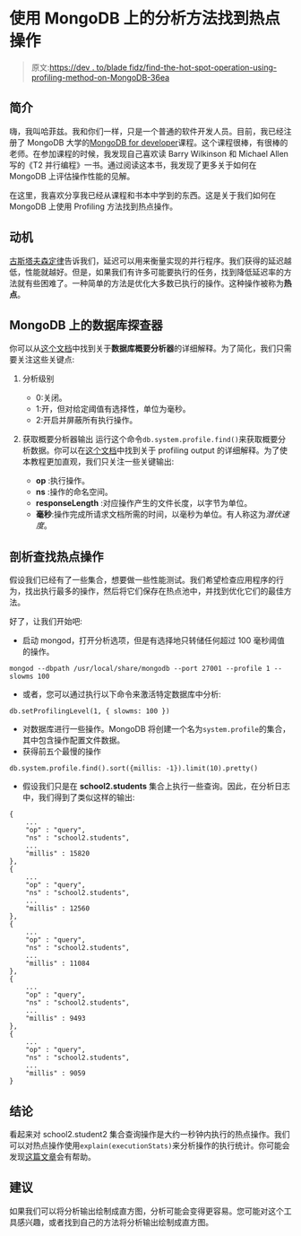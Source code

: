 # 使用 MongoDB 上的分析方法找到热点操作

> 原文:[https://dev . to/blade fidz/find-the-hot-spot-operation-using-profiling-method-on-MongoDB-36ea](https://dev.to/bladefidz/find-the-hot-spot-operation-using-profiling-method-on-mongodb-36ea)

## 简介

嗨，我叫哈菲兹。我和你们一样，只是一个普通的软件开发人员。目前，我已经注册了 MongoDB 大学的[MongoDB for developer](https://university.mongodb.com/courses/M101P/about)课程。这个课程很棒，有很棒的老师。在参加课程的时候，我发现自己喜欢读 Barry Wilkinson 和 Michael Allen 写的《T2 并行编程》一书。通过阅读这本书，我发现了更多关于如何在 MongoDB 上评估操作性能的见解。

在这里，我喜欢分享我已经从课程和书本中学到的东西。这是关于我们如何在 MongoDB 上使用 Profiling 方法找到热点操作。

## 动机

[古斯塔夫森定律](https://en.wikipedia.org/wiki/Gustafson%27s_law)告诉我们，延迟可以用来衡量实现的并行程序。我们获得的延迟越低，性能就越好。但是，如果我们有许多可能要执行的任务，找到降低延迟率的方法就有些困难了。一种简单的方法是优化大多数已执行的操作。这种操作被称为**热点**。

## MongoDB 上的数据库探查器

你可以从[这个文档](https://docs.mongodb.com/manual/tutorial/manage-the-database-profiler/)中找到关于**数据库概要分析器**的详细解释。为了简化，我们只需要关注这些关键点:

1.  分析级别

    *   0:关闭。
    *   1:开，但对给定阈值有选择性，单位为毫秒。
    *   2:开启并屏蔽所有执行操作。
2.  获取概要分析器输出
    运行这个命令`db.system.profile.find()`来获取概要分析数据。你可以在[这个文档](https://docs.mongodb.com/manual/reference/database-profiler/)中找到关于 profiling output 的详细解释。为了使本教程更加直观，我们只关注一些关键输出:

    *   **op** :执行操作。
    *   **ns** :操作的命名空间。
    *   **responseLength** :对应操作产生的文件长度，以字节为单位。
    *   **毫秒**:操作完成所请求文档所需的时间，以毫秒为单位。有人称这为*潜伏速度*。

## 剖析查找热点操作

假设我们已经有了一些集合，想要做一些性能测试。我们希望检查应用程序的行为，找出执行最多的操作，然后将它们保存在热点池中，并找到优化它们的最佳方法。

好了，让我们开始吧:

*   启动 mongod，打开分析选项，但是有选择地只转储任何超过 100 毫秒阈值的操作。

```
mongod --dbpath /usr/local/share/mongodb --port 27001 --profile 1 --slowms 100 
```

*   或者，您可以通过执行以下命令来激活特定数据库中分析:

```
db.setProfilingLevel(1, { slowms: 100 }) 
```

*   对数据库进行一些操作。MongoDB 将创建一个名为`system.profile`的集合，其中包含操作配置文件数据。
*   获得前五个最慢的操作

```
db.system.profile.find().sort({millis: -1}).limit(10).pretty() 
```

*   假设我们只是在 **school2.students** 集合上执行一些查询。因此，在分析日志中，我们得到了类似这样的输出:

```
{
    ...
    "op" : "query",
    "ns" : "school2.students",
    ...
    "millis" : 15820
},
{
    ...
    "op" : "query",
    "ns" : "school2.students",
    ...
    "millis" : 12560
},
{
    ...
    "op" : "query",
    "ns" : "school2.students",
    ...
    "millis" : 11084
},
{
    ...
    "op" : "query",
    "ns" : "school2.students",
    ...
    "millis" : 9493
},
{
    ...
    "op" : "query",
    "ns" : "school2.students",
    ...
    "millis" : 9059
} 
```

## 结论

看起来对 school2.student2 集合查询操作是大约一秒钟内执行的热点操作。我们可以对热点操作使用`explain(executionStats)`来分析操作的执行统计。你可能会发现[这篇文章](https://dev.to/bladefidz/how-to-evaluate-query-performance-on-mongodb-4dbm)会有帮助。

## 建议

如果我们可以将分析输出绘制成直方图，分析可能会变得更容易。您可能对这个工具感兴趣，或者找到自己的方法将分析输出绘制成直方图。